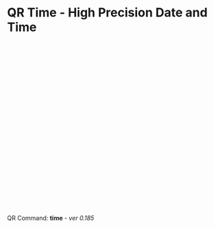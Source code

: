 <script src="jquery.min.js"></script>
<script src="qrcode.js"></script>
<style>
        #qrcode{
            height: 360px;
            width: 360px;
            margin: 20px;
        }
        div{
            height: 360px;
            width: 360px;
            margin: 20px;
            display: inline-block;
        }
</style>
# QR Time - High Precision Date and Time

<div id="qrcode"></div>
<br>
QR Command: <b id="qrtext">time</b> - <i id="datetime>date</i>
        
## ver 0.185

<script>
var once = true;
var qrcode;
var count = 0;
var cmd = "";
var dtime = "";

function makeQR() {	
  if(once == true)
  {
    qrcode = new QRCode(document.getElementById("qrcode"), 
    {
      text : "oT0",
      width : 400,
      height : 400,
      correctLevel : QRCode.CorrectLevel.M
    });
    once = false;
  }
}
function padTime(i) {
  if (i < 10) {i = "0" + i};  // add zero in front of numbers < 10
  return i;
}
function timeLoop()
{
  var today;
  var yy,mm,dd,h,m,s;
  var ms;
  
  today = new Date();
  yy = today.getFullYear() - 2000;
  mm = today.getMonth() + 1;
  dd = today.getDate();
  h = today.getHours();
  m = today.getMinutes();
  s = today.getSeconds();
  ms = today.getMilliseconds();
  yy = padTime(yy);
  mm = padTime(mm);
  dd = padTime(dd);
  h = padTime(h);
  m = padTime(m);
  s = padTime(s);
  ms = Math.floor(ms / 10); // hundredths
  ms = padTime(ms);

  cmd = "oT" + yy + mm + dd + h + m + s + "." + ms;
  dtime = yy + "/" + mm + "/" + dd + " " + h + ":" + m + ":" + s + "." + ms;
  qrcode.clear(); 
  qrcode.makeCode(cmd);
  document.getElementById("qrtext").innerHTML = cmd;
  document.getElementById("datetime").innerHTML = dtime;
 
  var t = setTimeout(timeLoop, 50);
}

function myReloadFunction() {
  location.reload();
}

makeQR();
timeLoop();

</script>
